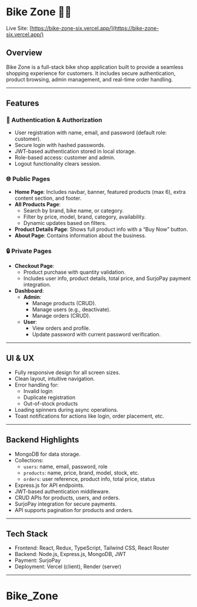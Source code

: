 # Bike Zone 🚴‍♂️

Live Site: [https://bike-zone-six.vercel.app/](https://bike-zone-six.vercel.app/)

## Overview

Bike Zone is a full-stack bike shop application built to provide a seamless shopping experience for customers. It includes secure authentication, product browsing, admin management, and real-time order handling.

---

## Features

### 🔐 Authentication & Authorization
- User registration with name, email, and password (default role: customer).
- Secure login with hashed passwords.
- JWT-based authentication stored in local storage.
- Role-based access: customer and admin.
- Logout functionality clears session.

### 🌐 Public Pages
- **Home Page**: Includes navbar, banner, featured products (max 6), extra content section, and footer.
- **All Products Page**:
  - Search by brand, bike name, or category.
  - Filter by price, model, brand, category, availability.
  - Dynamic updates based on filters.
- **Product Details Page**: Shows full product info with a “Buy Now” button.
- **About Page**: Contains information about the business.

### 🔒 Private Pages
- **Checkout Page**:
  - Product purchase with quantity validation.
  - Includes user info, product details, total price, and SurjoPay payment integration.
- **Dashboard**:
  - **Admin**:
    - Manage products (CRUD).
    - Manage users (e.g., deactivate).
    - Manage orders (CRUD).
  - **User**:
    - View orders and profile.
    - Update password with current password verification.

---

## UI & UX
- Fully responsive design for all screen sizes.
- Clean layout, intuitive navigation.
- Error handling for:
  - Invalid login
  - Duplicate registration
  - Out-of-stock products
- Loading spinners during async operations.
- Toast notifications for actions like login, order placement, etc.

---

## Backend Highlights
- MongoDB for data storage.
- Collections:
  - `users`: name, email, password, role
  - `products`: name, price, brand, model, stock, etc.
  - `orders`: user reference, product info, total price, status
- Express.js for API endpoints.
- JWT-based authentication middleware.
- CRUD APIs for products, users, and orders.
- SurjoPay integration for secure payments.
- API supports pagination for products and orders.

---

## Tech Stack
- Frontend: React, Redux, TypeScript, Tailwind CSS, React Router
- Backend: Node.js, Express.js, MongoDB, JWT
- Payment: SurjoPay
- Deployment: Vercel (client), Render (server)

---

# Bike_Zone
